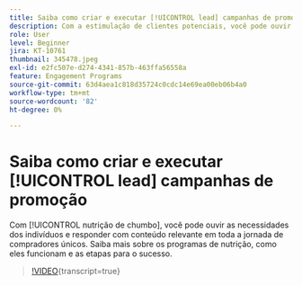 ```yaml
---
title: Saiba como criar e executar [!UICONTROL lead] campanhas de promoção
description: Com a estimulação de clientes potenciais, você pode ouvir as necessidades dos indivíduos e responder com conteúdo relevante em toda a jornada de compradores únicos. Saiba mais sobre os programas de nutrição, como eles funcionam e as etapas para o sucesso.
role: User
level: Beginner
jira: KT-10761
thumbnail: 345478.jpeg
exl-id: e2fc507e-d274-4341-857b-463ffa56558a
feature: Engagement Programs
source-git-commit: 63d4aea1c818d35724c0cdc14e69ea00eb06b4a0
workflow-type: tm+mt
source-wordcount: '82'
ht-degree: 0%

---
```


# Saiba como criar e executar [!UICONTROL lead] campanhas de promoção

Com [!UICONTROL nutrição de chumbo], você pode ouvir as necessidades dos indivíduos e responder com conteúdo relevante em toda a jornada de compradores únicos. Saiba mais sobre os programas de nutrição, como eles funcionam e as etapas para o sucesso.

>[!VIDEO](https://video.tv.adobe.com/v/345478/?quality=12&learn=on){transcript=true}
